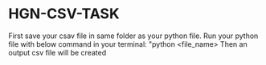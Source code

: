 # HGN-CSV-TASK

First save your csav file in same folder as your python file.
Run your python file with below command in your terminal: "python <file_name>
Then an output csv file will be created
